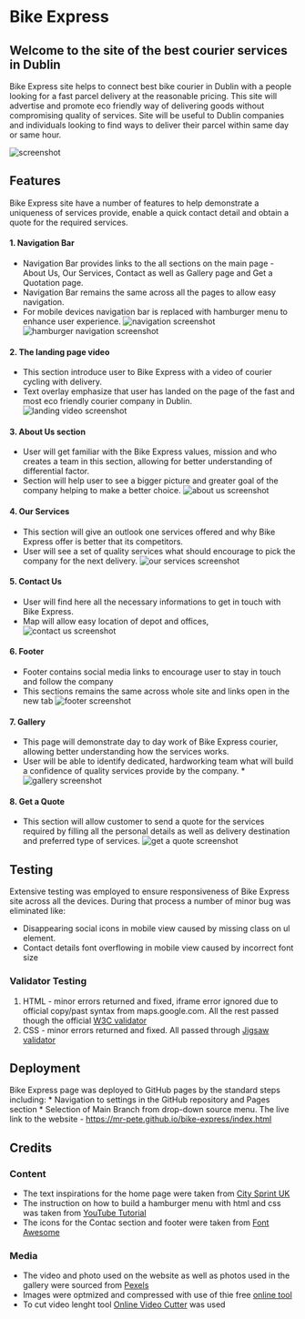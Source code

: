 # Bike Express

## Welcome to the site of the best courier services in Dublin 

Bike Express site helps to connect best bike courier in Dublin with a people looking for a fast parcel delivery at the reasonable pricing. This site will advertise and promote eco friendly way of delivering goods without compromising quality of services. Site will be useful to Dublin companies and individuals looking to find ways to deliver their parcel within same day or same hour.

![screenshot](assets/images/responsivnes.png "Screenshot")


## Features

Bike Express site have a number of features to help demonstrate a uniqueness of services provide, enable a quick contact detail and obtain a quote for the required services.

#### 1. Navigation Bar    
  * Navigation Bar provides links to the all sections on the main page - About Us, Our Services, Contact as well as Gallery page and Get a Quotation page.
  * Navigation Bar remains the same across all the pages to allow easy navigation.
  * For mobile devices navigation bar is replaced with hamburger menu to enhance user experience.
 ![navigation screenshot](assets/images/nav-bar.png "Navigation Bar Screenshot") 
 ![hamburger navigation screenshot](assets/images/nav-bar-ham.png "Hamburger Navigation Screenshot") 
 

#### 2. The landing page video
  * This section introduce user to Bike Express with a video of courier cycling with delivery.
  * Text overlay emphasize that user has landed on the page of the fast and most eco friendly courier company in Dublin.
  ![landing video screenshot](assets/images/hero-screenshot.png "Hero Video Screenshot") 

#### 3. About Us section 
  * User will get familiar with the Bike Express values, mission and who creates a team in this section, allowing for better understanding of differential factor.
  * Section will help user to see a bigger picture and greater goal of the company helping to make a better choice.
  ![about us screenshot](assets/images/about-us-screenshot.png "About Us Screenshot")

#### 4. Our Services 
  * This section will give an outlook one services offered and why Bike Express offer is better that its competitors.
  * User will see a set of  quality services what should encourage to pick the company for the next delivery.
  ![our services screenshot](assets/images/our-services-screenshot.png "Our Services Screenshot")

#### 5. Contact Us
  * User will find here all the necessary informations to get in touch with Bike Express.
  * Map will allow easy location of depot and offices,
  ![contact us screenshot](assets/images/contact-screenshot.png "Contac Us Screenshot")

#### 6. Footer
  * Footer contains social media links to encourage user to stay in touch and follow the company
  * This sections remains the same across whole site and links open in the new tab
  ![footer screenshot](assets/images/footer-screenshot.png "Footer Screenshot")

#### 7. Gallery 
  * This page will demonstrate day to day work of Bike Express courier, allowing better understanding how the services works.
  * User will be able to identify dedicated, hardworking team what will build a confidence of quality services provide by the company.
  *![gallery screenshot](assets/images/gallery-screenshot.png "Gallery Screenshot")

#### 8. Get a Quote 
  * This section will allow customer to send a quote for the services required by filling all the personal details as well as delivery destination and preferred type of services.
  ![get a quote screenshot](assets/images/quote-screenshot.png "Get a Quote Screenshot")

## Testing 
  Extensive testing was employed to ensure responsiveness of Bike Express site across all the devices. During that process a number of minor bug was eliminated like:
   * Disappearing  social icons in mobile view caused by missing class on ul element. 
   * Contact details font overflowing in mobile view caused by incorrect font size 
  
### Validator Testing 
  1. HTML - minor errors returned and fixed, iframe error ignored due to official copy/past syntax from maps.google.com. All the rest passed though the official [W3C validator](https://validator.w3.org/nu/?doc=https%3A%2F%2Fmr-pete.github.io%2Fbike-express%2F)
  2. CSS - minor errors returned and fixed. All passed through [Jigsaw validator](https://jigsaw.w3.org/css-validator/validator?uri=https%3A%2F%2Fmr-pete.github.io%2Fbike-express%2F&profile=css3svg&usermedium=all&warning=1&vextwarning=&lang=en)

## Deployment
  Bike Express page was deployed to GitHub pages by the standard steps including:
    * Navigation to settings in the GitHub repository and Pages section
    * Selection of Main Branch from drop-down source menu.
 The live link to the website - https://mr-pete.github.io/bike-express/index.html
 
 ## Credits
 
 ### Content
  * The text inspirations for the home page were taken from [City Sprint UK](https://www.citysprint.co.uk/about-us/csr/green)
  * The instruction on how to build a hamburger menu with html and css was taken from [YouTube Tutorial](https://youtu.be/oLgtucwjVII)
  * The icons for the Contac section and footer were taken from [Font Awesome](https://fontawesome.com/)
 
 ### Media
  * The video and photo used on the website as well as photos used in the gallery were sourced from [Pexels](https://www.pexels.com/pl-pl/@mart-production)
  * Images were optmized and compressed with use of thie free [online tool](https://www.iloveimg.com/)
  * To cut video lenght tool [Online Video Cutter](https://online-video-cutter.com/pl/) was used

    
